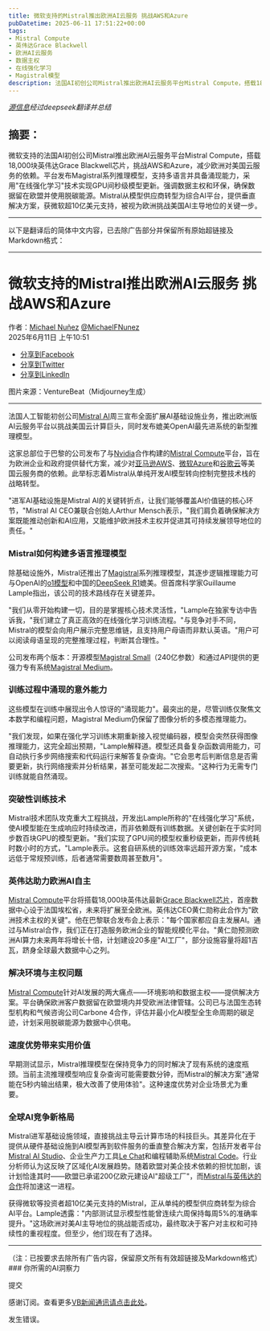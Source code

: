 ```yaml
---
title: 微软支持的Mistral推出欧洲AI云服务 挑战AWS和Azure
pubDatetime: 2025-06-11 17:51:22+00:00
tags:
- Mistral Compute
- 英伟达Grace Blackwell
- 欧洲AI云服务
- 数据主权
- 在线强化学习
- Magistral模型
description: 法国AI初创公司Mistral推出欧洲AI云服务平台Mistral Compute，搭载18,000块英伟达芯片，提供多语言模型和垂直解决方案，旨在减少欧洲对美国云服务的依赖。
---
```


*[源信息](https://venturebeat.com/ai/microsoft-backed-mistral-launches-european-ai-cloud-to-compete-with-aws-and-azure/)经过deepseek翻译并总结*

## 摘要：

微软支持的法国AI初创公司Mistral推出欧洲AI云服务平台Mistral Compute，搭载18,000块英伟达Grace Blackwell芯片，挑战AWS和Azure，减少欧洲对美国云服务的依赖。平台发布Magistral系列推理模型，支持多语言并具备涌现能力，采用"在线强化学习"技术实现GPU间秒级模型更新。强调数据主权和环保，确保数据留在欧盟并使用脱碳能源。Mistral从模型供应商转型为综合AI平台，提供垂直解决方案，获微软超10亿美元支持，被视为欧洲挑战美国AI主导地位的关键一步。

---

以下是翻译后的简体中文内容，已去除广告部分并保留所有原始超链接及Markdown格式：

---

微软支持的Mistral推出欧洲AI云服务 挑战AWS和Azure
=================================================================================

作者：[Michael Nuñez](https://venturebeat.com/author/michael_nunez/ "Michael Nuñez的文章") [@MichaelFNunez](https://twitter.com/MichaelFNunez)  
2025年6月11日 上午10:51  

* [分享到Facebook](//www.facebook.com/sharer/sharer.php?u=https%3A%2F%2Fventurebeat.com%2Fai%2Fmicrosoft-backed-mistral-launches-european-ai-cloud-to-compete-with-aws-and-azure%2F&t=微软支持的Mistral推出欧洲AI云服务挑战AWS和Azure)
* [分享到Twitter](//twitter.com/intent/tweet?text=微软支持的Mistral推出欧洲AI云服务挑战AWS和Azure&url=https%3A%2F%2Fventurebeat.com%2Fai%2Fmicrosoft-backed-mistral-launches-european-ai-cloud-to-compete-with-aws-and-azure%2F&via=VentureBeat&related=VentureBeat,GamesBeat)
* [分享到LinkedIn](https://www.linkedin.com/cws/share?url=https%3A%2F%2Fventurebeat.com%2Fai%2Fmicrosoft-backed-mistral-launches-european-ai-cloud-to-compete-with-aws-and-azure%2F&token=&isFramed=true)

图片来源：VentureBeat（Midjourney生成）

---

法国人工智能初创公司[Mistral AI](https://mistral.ai/)周三宣布全面扩展AI基础设施业务，推出欧洲版AI云服务平台以挑战美国云计算巨头，同时发布媲美OpenAI最先进系统的新型推理模型。

这家总部位于巴黎的公司发布了与[Nvidia](https://www.nvidia.com/)合作构建的[Mistral Compute](https://mistral.ai/news/mistral-compute)平台，旨在为欧洲企业和政府提供替代方案，减少对[亚马逊AWS](https://aws.amazon.com/)、[微软Azure](https://azure.microsoft.com/)和[谷歌云](https://cloud.google.com/)等美国云服务商的依赖。此举标志着Mistral从单纯开发AI模型转向控制完整技术栈的战略转型。

"进军AI基础设施是Mistral AI的关键转折点，让我们能够覆盖AI价值链的核心环节，"Mistral AI CEO兼联合创始人Arthur Mensch表示，"我们肩负着确保解决方案既能推动创新和AI应用，又能维护欧洲技术主权并促进其可持续发展领导地位的责任。"

### Mistral如何构建多语言推理模型

除基础设施外，Mistral还推出了[Magistral](https://venturebeat.com/ai/mistrals-first-reasoning-model-magistral-launches-with-large-and-small-apache-2-0-version/)系列推理模型，其逐步逻辑推理能力可与OpenAI的[o1模型](https://openai.com/o1/)和中国的[DeepSeek R1](https://api-docs.deepseek.com/news/news250120)媲美。但首席科学家Guillaume Lample指出，该公司的技术路线存在关键差异。

"我们从零开始构建一切，目的是掌握核心技术灵活性，"Lample在独家专访中告诉我，"我们建立了真正高效的在线强化学习训练流程。"与竞争对手不同，Mistral的模型会向用户展示完整思维链，且支持用户母语而非默认英语。"用户可以阅读母语呈现的完整推理过程，判断其合理性。"

公司发布两个版本：开源模型[Magistral Small](https://mistral.ai/news/magistral)（240亿参数）和通过API提供的更强力专有系统[Magistral Medium](https://mistral.ai/news/magistral)。

### 训练过程中涌现的意外能力

这些模型在训练中展现出令人惊讶的"涌现能力"。最突出的是，尽管训练仅聚焦文本数学和编程问题，Magistral Medium仍保留了图像分析的多模态推理能力。

"我们发现，如果在强化学习训练末期重新接入视觉编码器，模型会突然获得图像推理能力，这完全超出预期，"Lample解释道。模型还具备复杂函数调用能力，可自动执行多步网络搜索和代码运行来解答复杂查询。"它会思考后判断信息是否需要更新，执行网络搜索并分析结果，甚至可能发起二次搜索。"这种行为无需专门训练就能自然涌现。

### 突破性训练技术

Mistral技术团队攻克重大工程挑战，开发出Lample所称的"在线强化学习"系统，使AI模型能在生成响应时持续改进，而非依赖既有训练数据。关键创新在于实时同步数百块GPU的模型更新。"我们实现了GPU间的模型权重秒级更新，而非传统耗时数小时的方式，"Lample表示。这套自研系统的训练效率远超开源方案，"成本远低于常规预训练，后者通常需要数周甚至数月"。

### 英伟达助力欧洲AI自主

[Mistral Compute](https://mistral.ai/news/mistral-compute)平台将搭载18,000块英伟达最新[Grace Blackwell芯片](https://www.nvidia.com/en-us/data-center/technologies/blackwell-architecture/)，首座数据中心设于法国埃松省，未来将扩展至全欧洲。英伟达CEO黄仁勋称此合作为"欧洲技术主权的关键"。他在巴黎联合发布会上表示："每个国家都应自主发展AI。通过与Mistral合作，我们正在打造服务欧洲企业的智能规模化平台。"黄仁勋预测欧洲AI算力未来两年将增长十倍，计划建设20多座"AI工厂"，部分设施容量将超1吉瓦，跻身全球最大数据中心之列。

### 解决环境与主权问题

[Mistral Compute](https://mistral.ai/news/mistral-compute)针对AI发展的两大痛点——环境影响和数据主权——提供解决方案。平台确保欧洲客户数据留在欧盟境内并受欧洲法律管辖。公司已与法国生态转型机构和气候咨询公司Carbone 4合作，评估并最小化AI模型全生命周期的碳足迹，计划采用脱碳能源为数据中心供电。

### 速度优势带来实用价值

早期测试显示，Mistral推理模型在保持竞争力的同时解决了现有系统的速度瓶颈。当前主流推理模型响应复杂查询可能需要数分钟，而Mistral的解决方案"通常能在5秒内输出结果，极大改善了使用体验"。这种速度优势对企业场景尤为重要。

### 全球AI竞争新格局

Mistral进军基础设施领域，直接挑战主导云计算市场的科技巨头。其差异化在于提供从硬件基础设施到AI模型再到软件服务的垂直整合解决方案，包括开发者平台[Mistral AI Studio](https://mistral.ai/products/la-plateforme)、企业生产力工具[Le Chat](https://mistral.ai/products/le-chat)和编程辅助系统[Mistral Code](https://mistral.ai/news/mistral-code)。行业分析师认为这反映了区域化AI发展趋势。随着欧盟对美企技术依赖的担忧加剧，该计划恰逢其时——欧盟已承诺200亿欧元建设AI"超级工厂"，而[Mistral与英伟达的合作](https://www.bloomberg.com/news/articles/2025-06-11/nvidia-teams-up-with-startup-mistral-as-part-of-european-ai-push)将加速这一进程。

获得微软等投资者超10亿美元支持的Mistral，正从单纯的模型供应商转型为综合AI平台。Lample透露："内部测试显示模型性能曾连续六周保持每周5%的准确率提升。"这场欧洲对美AI主导地位的挑战能否成功，最终取决于客户对主权和可持续性的重视程度。但至少，他们现在有了选择。

--- 

（注：已按要求去除所有广告内容，保留原文所有有效超链接及Markdown格式）### 你所需的AI洞察力  

提交  

感谢订阅。查看更多[VB新闻通讯请点击此处](/newsletters/)。  

发生错误。